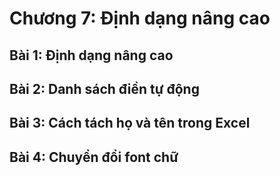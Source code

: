 # Chương 7: Định dạng nâng cao

## Bài 1: Định dạng nâng cao

## Bài 2: Danh sách điền tự động

## Bài 3: Cách tách họ và tên trong Excel

## Bài 4: Chuyển đổi font chữ
